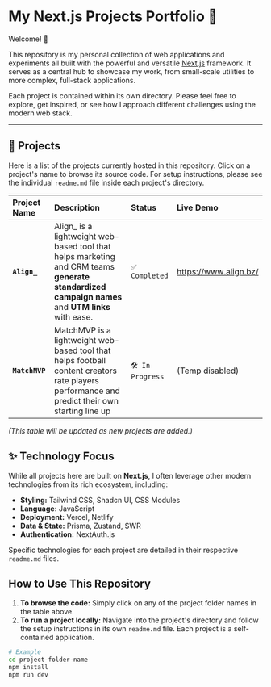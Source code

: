 # My Next.js Projects Portfolio 🚀

Welcome! 👋

This repository is my personal collection of web applications and experiments all built with the powerful and versatile [Next.js](https://nextjs.org/) framework. It serves as a central hub to showcase my work, from small-scale utilities to more complex, full-stack applications.

Each project is contained within its own directory. Please feel free to explore, get inspired, or see how I approach different challenges using the modern web stack.

---

## 📂 Projects

Here is a list of the projects currently hosted in this repository. Click on a project's name to browse its source code. For setup instructions, please see the individual `readme.md` file inside each project's directory.

| Project Name                                     | Description                                                                 | Status          | Live Demo                               |
| :----------------------------------------------- | :-------------------------------------------------------------------------- | :-------------- | :-------------------------------------- |
| **`Align_`** | Align_ is a lightweight web-based tool that helps marketing and CRM teams **generate standardized campaign names** and **UTM links** with ease.   | `✅ Completed`  |https://www.align.bz/  |
| **`MatchMVP`** | MatchMVP is a lightweight web-based tool that helps football content creators rate players performance and predict their own starting line up     | `🛠️ In Progress` | (Temp disabled) |

*(This table will be updated as new projects are added.)*

## ✨ Technology Focus

While all projects here are built on **Next.js**, I often leverage other modern technologies from its rich ecosystem, including:

-   **Styling:** Tailwind CSS, Shadcn UI, CSS Modules
-   **Language:** JavaScript
-   **Deployment:** Vercel, Netlify
-   **Data & State:** Prisma, Zustand, SWR
-   **Authentication:** NextAuth.js

Specific technologies for each project are detailed in their respective `readme.md` files.

## How to Use This Repository

1.  **To browse the code:** Simply click on any of the project folder names in the table above.
2.  **To run a project locally:** Navigate into the project's directory and follow the setup instructions in its own `readme.md` file. Each project is a self-contained application.

```bash
# Example
cd project-folder-name
npm install
npm run dev
